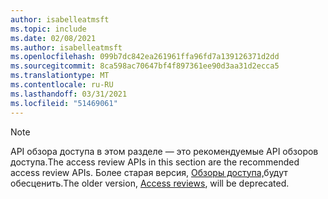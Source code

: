 ```yaml
---
author: isabelleatmsft
ms.topic: include
ms.date: 02/08/2021
ms.author: isabelleatmsft
ms.openlocfilehash: 099b7dc842ea261961ffa96fd7a139126371d2dd
ms.sourcegitcommit: 8ca598ac70647bf4f897361ee90d3aa31d2ecca5
ms.translationtype: MT
ms.contentlocale: ru-RU
ms.lasthandoff: 03/31/2021
ms.locfileid: "51469061"
---
```

<!-- markdownlint-disable MD041-->

>[!NOTE]
><span data-ttu-id="adc73-101">API обзора доступа в этом разделе — это рекомендуемые API обзоров доступа.</span><span class="sxs-lookup"><span data-stu-id="adc73-101">The access review APIs in this section are the recommended access review APIs.</span></span> <span data-ttu-id="adc73-102">Более старая версия, [Обзоры доступа,](https://docs.microsoft.com/en-us/graph/api/resources/accessreviews-root?view=graph-rest-beta)будут обесценить.</span><span class="sxs-lookup"><span data-stu-id="adc73-102">The older version, [Access reviews](https://docs.microsoft.com/en-us/graph/api/resources/accessreviews-root?view=graph-rest-beta), will be deprecated.</span></span>
